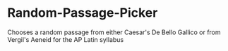 # Random-Passage-Picker
Chooses a random passage from either Caesar's De Bello Gallico or from Vergil's Aeneid for the AP Latin syllabus
